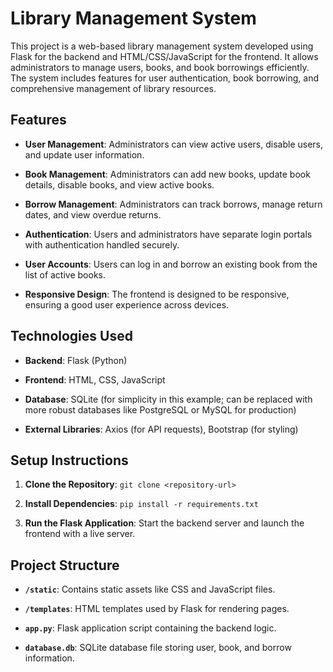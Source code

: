 # Library Management System

This project is a web-based library management system developed using Flask for the backend and HTML/CSS/JavaScript for the frontend. It allows administrators to manage users, books, and book borrowings efficiently. The system includes features for user authentication, book borrowing, and comprehensive management of library resources.

## Features

- **User Management**: Administrators can view active users, disable users, and update user information.
  
- **Book Management**: Administrators can add new books, update book details, disable books, and view active books.
  
- **Borrow Management**: Administrators can track borrows, manage return dates, and view overdue returns.
  
- **Authentication**: Users and administrators have separate login portals with authentication handled securely.
  
- **User Accounts**: Users can log in and borrow an existing book from the list of active books.
  
- **Responsive Design**: The frontend is designed to be responsive, ensuring a good user experience across devices.

## Technologies Used

- **Backend**: Flask (Python)
  
- **Frontend**: HTML, CSS, JavaScript
  
- **Database**: SQLite (for simplicity in this example; can be replaced with more robust databases like PostgreSQL or MySQL for production)
  
- **External Libraries**: Axios (for API requests), Bootstrap (for styling)

## Setup Instructions

1. **Clone the Repository**: `git clone <repository-url>`
  
2. **Install Dependencies**: `pip install -r requirements.txt`
  
3. **Run the Flask Application**: Start the backend server and launch the frontend with a live server.

## Project Structure

- **`/static`**: Contains static assets like CSS and JavaScript files.
  
- **`/templates`**: HTML templates used by Flask for rendering pages.
  
- **`app.py`**: Flask application script containing the backend logic.
  
- **`database.db`**: SQLite database file storing user, book, and borrow information.


